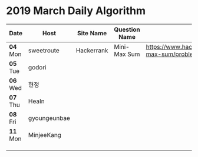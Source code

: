 # 2019 March Daily Algorithm



| Date          | Host         | Site Name  | Question Name | url                                                        |
| ------------- | ------------ | ---------- | ------------- | ---------------------------------------------------------- |
| **04**    Mon | sweetroute   | Hackerrank | Mini-Max Sum  | https://www.hackerrank.com/challenges/mini-max-sum/problem |
| **05** Tue    | godori       |            |               |                                                            |
| **06** Wed    | 현정         |            |               |                                                            |
| **07** Thu    | HeaIn        |            |               |                                                            |
| **08** Fri    | gyoungeunbae |            |               |                                                            |
| **11** Mon    | MinjeeKang   |            |               |                                                            |
|               |              |            |               |                                                            |
|               |              |            |               |                                                            |
|               |              |            |               |                                                            |

